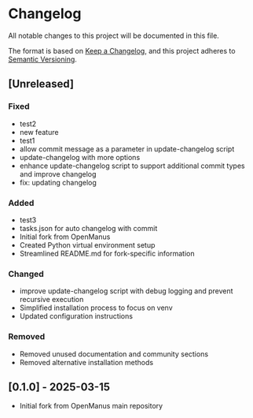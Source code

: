 # Changelog

All notable changes to this project will be documented in this file.

The format is based on [Keep a Changelog](https://keepachangelog.com/en/1.0.0/),
and this project adheres to [Semantic Versioning](https://semver.org/spec/v2.0.0.html).

## [Unreleased]

### Fixed
- test2
- new feature
- test1
- allow commit message as a parameter in update-changelog script
- update-changelog  with more options
- enhance update-changelog script to support additional commit types and improve changelog
- fix: updating changelog

### Added
- test3
- tasks.json for auto changelog with commit
- Initial fork from OpenManus
- Created Python virtual environment setup
- Streamlined README.md for fork-specific information

### Changed
- improve update-changelog script with debug logging and prevent recursive execution
- Simplified installation process to focus on venv
- Updated configuration instructions

### Removed
- Removed unused documentation and community sections
- Removed alternative installation methods


## [0.1.0] - 2025-03-15
- Initial fork from OpenManus main repository
